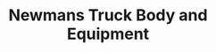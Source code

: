 ---
title: "Newmans Truck Body and Equipment"
url: /jacksonville/newmans-truck-body-and-equipment/
shop: Autowerkstatt
---